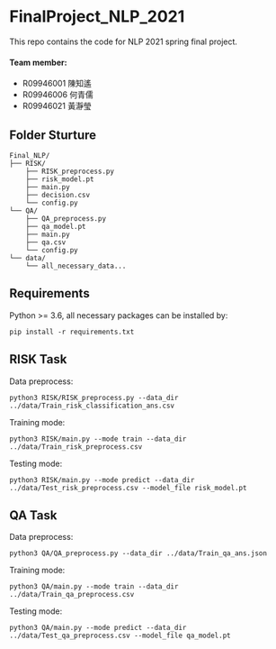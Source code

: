 # FinalProject_NLP_2021

This repo contains the code for NLP 2021 spring final project.

#### Team member:
* R09946001 陳知遙
* R09946006 何青儒
* R09946021 黃瀞瑩

## Folder Sturture
```
Final_NLP/
├── RISK/
    ├── RISK_preprocess.py
    ├── risk_model.pt
    ├── main.py
    ├── decision.csv
    └── config.py
└── QA/
    ├── QA_preprocess.py
    ├── qa_model.pt
    ├── main.py
    ├── qa.csv
    └── config.py
└── data/
    └── all_necessary_data...
```

## Requirements
Python >= 3.6, all necessary packages can be installed by:
```
pip install -r requirements.txt
```
## RISK Task

Data preprocess:

```
python3 RISK/RISK_preprocess.py --data_dir ../data/Train_risk_classification_ans.csv
```

Training mode:

```
python3 RISK/main.py --mode train --data_dir ../data/Train_risk_preprocess.csv
```

Testing mode:

```
python3 RISK/main.py --mode predict --data_dir ../data/Test_risk_preprocess.csv --model_file risk_model.pt
```

## QA Task

Data preprocess:

```
python3 QA/QA_preprocess.py --data_dir ../data/Train_qa_ans.json
```

Training mode:

```
python3 QA/main.py --mode train --data_dir ../data/Train_qa_preprocess.csv
```

Testing mode:

```
python3 QA/main.py --mode predict --data_dir ../data/Test_qa_preprocess.csv --model_file qa_model.pt
```
